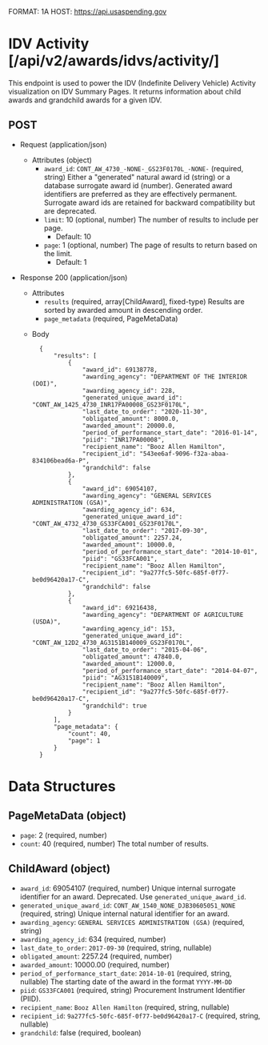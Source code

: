 FORMAT: 1A
HOST: https://api.usaspending.gov

# IDV Activity [/api/v2/awards/idvs/activity/]

This endpoint is used to power the IDV (Indefinite Delivery Vehicle) Activity visualization on IDV Summary Pages. It returns information about child awards and grandchild awards for a given IDV.

## POST

+ Request (application/json)
    + Attributes (object)
        + `award_id`: `CONT_AW_4730_-NONE-_GS23F0170L_-NONE-` (required, string)
            Either a "generated" natural award id (string) or a database surrogate award id (number).  Generated award identifiers are preferred as they are effectively permanent.  Surrogate award ids are retained for backward compatibility but are deprecated.
        + `limit`: 10 (optional, number)
            The number of results to include per page.
            + Default: 10
        + `page`: 1 (optional, number)
            The page of results to return based on the limit.
            + Default: 1

+ Response 200 (application/json)
    + Attributes
        + `results` (required, array[ChildAward], fixed-type)
            Results are sorted by awarded amount in descending order.
        + `page_metadata` (required, PageMetaData)

    * Body

            {
                "results": [
                    {
                        "award_id": 69138778,
                        "awarding_agency": "DEPARTMENT OF THE INTERIOR (DOI)",
                        "awarding_agency_id": 228,
                        "generated_unique_award_id": "CONT_AW_1425_4730_INR17PA00008_GS23F0170L",
                        "last_date_to_order": "2020-11-30",
                        "obligated_amount": 8000.0,
                        "awarded_amount": 20000.0,
                        "period_of_performance_start_date": "2016-01-14",
                        "piid": "INR17PA00008",
                        "recipient_name": "Booz Allen Hamilton",
                        "recipient_id": "543ee6af-9096-f32a-abaa-834106bead6a-P",
                        "grandchild": false
                    },
                    {
                        "award_id": 69054107,
                        "awarding_agency": "GENERAL SERVICES ADMINISTRATION (GSA)",
                        "awarding_agency_id": 634,
                        "generated_unique_award_id": "CONT_AW_4732_4730_GS33FCA001_GS23F0170L",
                        "last_date_to_order": "2017-09-30",
                        "obligated_amount": 2257.24,
                        "awarded_amount": 10000.0,
                        "period_of_performance_start_date": "2014-10-01",
                        "piid": "GS33FCA001",
                        "recipient_name": "Booz Allen Hamilton",
                        "recipient_id": "9a277fc5-50fc-685f-0f77-be0d96420a17-C",
                        "grandchild": false
                    },
                    {
                        "award_id": 69216438,
                        "awarding_agency": "DEPARTMENT OF AGRICULTURE (USDA)",
                        "awarding_agency_id": 153,
                        "generated_unique_award_id": "CONT_AW_12D2_4730_AG3151B140009_GS23F0170L",
                        "last_date_to_order": "2015-04-06",
                        "obligated_amount": 47840.0,
                        "awarded_amount": 12000.0,
                        "period_of_performance_start_date": "2014-04-07",
                        "piid": "AG3151B140009",
                        "recipient_name": "Booz Allen Hamilton",
                        "recipient_id": "9a277fc5-50fc-685f-0f77-be0d96420a17-C",
                        "grandchild": true
                    }
                ],
                "page_metadata": {
                    "count": 40,
                    "page": 1
                }
            }

# Data Structures

## PageMetaData (object)
+ `page`: 2 (required, number)
+ `count`: 40 (required, number)
    The total number of results.

## ChildAward (object)
+ `award_id`: 69054107 (required, number)
    Unique internal surrogate identifier for an award.  Deprecated.  Use `generated_unique_award_id`.
+ `generated_unique_award_id`: `CONT_AW_1540_NONE_DJB30605051_NONE` (required, string)
    Unique internal natural identifier for an award.
+ `awarding_agency`: `GENERAL SERVICES ADMINISTRATION (GSA)` (required, string)
+ `awarding_agency_id`: 634 (required, number)
+ `last_date_to_order`: `2017-09-30` (required, string, nullable)
+ `obligated_amount`: 2257.24 (required, number)
+ `awarded_amount`: 10000.00 (required, number)
+ `period_of_performance_start_date`: `2014-10-01` (required, string, nullable)
    The starting date of the award in the format `YYYY-MM-DD`
+ `piid`: `GS33FCA001` (required, string)
    Procurement Instrument Identifier (PIID).
+ `recipient_name`: `Booz Allen Hamilton` (required, string, nullable)
+ `recipient_id`: `9a277fc5-50fc-685f-0f77-be0d96420a17-C` (required, string, nullable)
+ `grandchild`: false (required, boolean)
